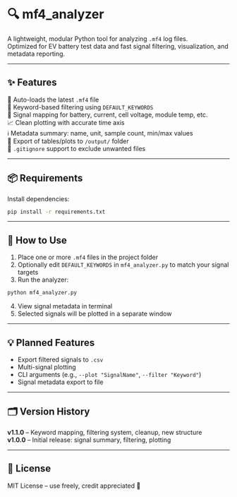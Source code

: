 # 🔍 mf4_analyzer

A lightweight, modular Python tool for analyzing `.mf4` log files.  
Optimized for EV battery test data and fast signal filtering, visualization, and metadata reporting.

---

## ✨ Features

📂 Auto-loads the latest `.mf4` file  
🔎 Keyword-based filtering using `DEFAULT_KEYWORDS`  
🧠 Signal mapping for battery, current, cell voltage, module temp, etc.  
📈 Clean plotting with accurate time axis  
ℹ️ Metadata summary: name, unit, sample count, min/max values  
📁 Export of tables/plots to `/output/` folder  
🚫 `.gitignore` support to exclude unwanted files

---

## 📦 Requirements

Install dependencies:
```bash
pip install -r requirements.txt
```

---

## 🚀 How to Use

1. Place one or more `.mf4` files in the project folder  
2. Optionally edit `DEFAULT_KEYWORDS` in `mf4_analyzer.py` to match your signal targets  
3. Run the analyzer:
```bash
python mf4_analyzer.py
```
4. View signal metadata in terminal  
5. Selected signals will be plotted in a separate window

---

## 💡 Planned Features

- Export filtered signals to `.csv`  
- Multi-signal plotting  
- CLI arguments (e.g., `--plot "SignalName"`, `--filter "Keyword"`)  
- Signal metadata export to file

---

## 🗂 Version History

**v1.1.0** – Keyword mapping, filtering system, cleanup, new structure  
**v1.0.0** – Initial release: signal summary, filtering, plotting

---

## 📘 License

MIT License – use freely, credit appreciated 🙌